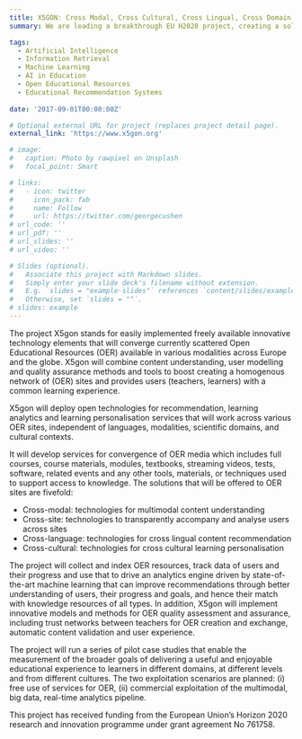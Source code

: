 ```yaml
---
title: X5GON: Cross Modal, Cross Cultural, Cross Lingual, Cross Domain and Cross Site Global OER Network
summary: We are leading a breakthrough EU H2020 project, creating a solution that will help users/students find what they need not just in OER repositories, but across all open educational resources on the web. This solution will adapt to the user’s needs and learn how to make ongoing customized recommendations and suggestions through a truly interactive and impactful learning experience. This new AI-driven platform will deliver OER content from everywhere, for the students’ need at the right time and place.

tags:
  - Artificial Intelligence
  - Information Retrieval
  - Machine Learning
  - AI in Education
  - Open Educational Resources
  - Educational Recommendation Systems
 
date: '2017-09-01T00:00:00Z'

# Optional external URL for project (replaces project detail page).
external_link: 'https://www.x5gon.org'

# image:
#   caption: Photo by rawpixel on Unsplash
#   focal_point: Smart

# links:
#   - icon: twitter
#     icon_pack: fab
#     name: Follow
#     url: https://twitter.com/georgecushen
# url_code: ''
# url_pdf: ''
# url_slides: ''
# url_video: ''

# Slides (optional).
#   Associate this project with Markdown slides.
#   Simply enter your slide deck's filename without extension.
#   E.g. `slides = "example-slides"` references `content/slides/example-slides.md`.
#   Otherwise, set `slides = ""`.
# slides: example
---
```


The project X5gon stands for easily implemented freely available innovative technology elements that will converge currently scattered Open Educational Resources (OER) available in various modalities across Europe and the globe. X5gon will combine content understanding, user modelling and quality assurance methods and tools to boost creating a homogenous network of (OER) sites and provides users (teachers, learners) with a common learning experience.

X5gon will deploy open technologies for recommendation, learning analytics and learning personalisation services that will work across various OER sites, independent of languages, modalities, scientific domains, and cultural contexts.

It will develop services for convergence of OER media which includes full courses, course materials, modules, textbooks, streaming videos, tests, software, related events and any other tools, materials, or techniques used to support access to knowledge. The solutions that will be offered to OER sites are fivefold:

- Cross-modal: technologies for multimodal content understanding
- Cross-site: technologies to transparently accompany and analyse users across sites
- Cross-language: technologies for cross lingual content recommendation
- Cross-cultural: technologies for cross cultural learning personalisation

The project will collect and index OER resources, track data of users and their progress and use that to drive an analytics engine driven by state-of-the-art machine learning that can improve recommendations through better understanding of users, their progress and goals, and hence their match with knowledge resources of all types. In addition, X5gon will implement innovative models and methods for OER quality assessment and assurance, including trust networks between teachers for OER creation and exchange, automatic content validation and user experience.

The project will run a series of pilot case studies that enable the measurement of the broader goals of delivering a useful and enjoyable educational experience to learners in different domains, at different levels and from different cultures. The two exploitation scenarios are planned: (i) free use of services for OER, (ii) commercial exploitation of the multimodal, big data, real-time analytics pipeline.

This project has received funding from the European Union’s Horizon 2020 research and innovation programme under grant agreement No 761758.
